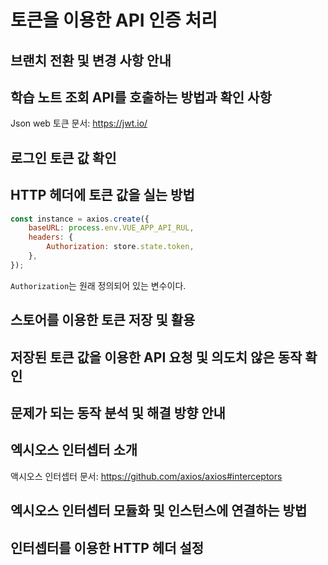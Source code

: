 # 토큰을 이용한 API 인증 처리

## 브랜치 전환 및 변경 사항 안내

## 학습 노트 조회 API를 호출하는 방법과 확인 사항
Json web 토큰 문서: https://jwt.io/

## 로그인 토큰 값 확인

## HTTP 헤더에 토큰 값을 실는 방법

```javascript
const instance = axios.create({
    baseURL: process.env.VUE_APP_API_RUL,
    headers: {
        Authorization: store.state.token,
    },
});
```
`Authorization`는 원래 정의되어 있는 변수이다.

## 스토어를 이용한 토큰 저장 및 활용

## 저장된 토큰 값을 이용한 API 요청 및 의도치 않은 동작 확인

## 문제가 되는 동작 분석 및 해결 방향 안내

## 엑시오스 인터셉터 소개
액시오스 인터셉터 문서: https://github.com/axios/axios#interceptors

## 엑시오스 인터셉터 모듈화 및 인스턴스에 연결하는 방법

## 인터셉터를 이용한 HTTP 헤더 설정